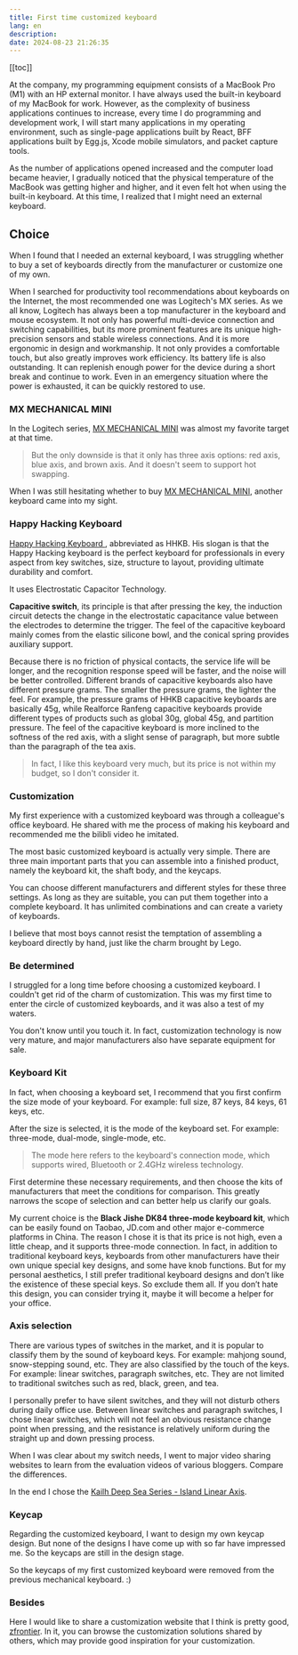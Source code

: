 ```yaml
---
title: First time customized keyboard
lang: en
description: 
date: 2024-08-23 21:26:35
---
```


[[toc]]

At the company, my programming equipment consists of a MacBook Pro (M1) with an HP external monitor. I have always used the built-in keyboard of my MacBook for work. However, as the complexity of business applications continues to increase, every time I do programming and development work, I will start many applications in my operating environment, such as single-page applications built by React, BFF applications built by Egg.js, Xcode mobile simulators, and packet capture tools.

As the number of applications opened increased and the computer load became heavier, I gradually noticed that the physical temperature of the MacBook was getting higher and higher, and it even felt hot when using the built-in keyboard. At this time, I realized that I might need an external keyboard.

## Choice

When I found that I needed an external keyboard, I was struggling whether to buy a set of keyboards directly from the manufacturer or customize one of my own.

When I searched for productivity tool recommendations about keyboards on the Internet, the most recommended one was Logitech's MX series. As we all know, Logitech has always been a top manufacturer in the keyboard and mouse ecosystem. It not only has powerful multi-device connection and switching capabilities, but its more prominent features are its unique high-precision sensors and stable wireless connections. And it is more ergonomic in design and workmanship. It not only provides a comfortable touch, but also greatly improves work efficiency.
Its battery life is also outstanding. It can replenish enough power for the device during a short break and continue to work. Even in an emergency situation where the power is exhausted, it can be quickly restored to use.

### MX MECHANICAL MINI

In the Logitech series, [MX MECHANICAL MINI](https://www.logitech.com/zh-cn/products/keyboards/mx-mechanical-mini.html) was almost my favorite target at that time.

> But the only downside is that it only has three axis options: red axis, blue axis, and brown axis. And it doesn't seem to support hot swapping.

When I was still hesitating whether to buy [MX MECHANICAL MINI](https://www.logitech.com/zh-cn/products/keyboards/mx-mechanical-mini.html), another keyboard came into my sight.

### Happy Hacking Keyboard

[Happy Hacking Keyboard ](https://happyhackingkb.com/), abbreviated as HHKB. His slogan is that the Happy Hacking keyboard is the perfect keyboard for professionals in every aspect from key switches, size, structure to layout, providing ultimate durability and comfort.

It uses Electrostatic Capacitor Technology.

**Capacitive switch**, its principle is that after pressing the key, the induction circuit detects the change in the electrostatic capacitance value between the electrodes to determine the trigger. The feel of the capacitive keyboard mainly comes from the elastic silicone bowl, and the conical spring provides auxiliary support.

Because there is no friction of physical contacts, the service life will be longer, and the recognition response speed will be faster, and the noise will be better controlled. Different brands of capacitive keyboards also have different pressure grams. The smaller the pressure grams, the lighter the feel. For example, the pressure grams of HHKB capacitive keyboards are basically 45g, while Realforce Ranfeng capacitive keyboards provide different types of products such as global 30g, global 45g, and partition pressure. The feel of the capacitive keyboard is more inclined to the softness of the red axis, with a slight sense of paragraph, but more subtle than the paragraph of the tea axis.

> In fact, I like this keyboard very much, but its price is not within my budget, so I don't consider it.

### Customization

My first experience with a customized keyboard was through a colleague's office keyboard. He shared with me the process of making his keyboard and recommended me the bilibli video he imitated.

The most basic customized keyboard is actually very simple. There are three main important parts that you can assemble into a finished product, namely the keyboard kit, the shaft body, and the keycaps.

You can choose different manufacturers and different styles for these three settings. As long as they are suitable, you can put them together into a complete keyboard. It has unlimited combinations and can create a variety of keyboards.

I believe that most boys cannot resist the temptation of assembling a keyboard directly by hand, just like the charm brought by Lego.

### Be determined

I struggled for a long time before choosing a customized keyboard. I couldn't get rid of the charm of customization. This was my first time to enter the circle of customized keyboards, and it was also a test of my waters.

You don't know until you touch it. In fact, customization technology is now very mature, and major manufacturers also have separate equipment for sale.

### Keyboard Kit

In fact, when choosing a keyboard set, I recommend that you first confirm the size mode of your keyboard. For example: full size, 87 keys, 84 keys, 61 keys, etc.

After the size is selected, it is the mode of the keyboard set. For example: three-mode, dual-mode, single-mode, etc.

> The mode here refers to the keyboard's connection mode, which supports wired, Bluetooth or 2.4GHz wireless technology.

First determine these necessary requirements, and then choose the kits of manufacturers that meet the conditions for comparison. This greatly narrows the scope of selection and can better help us clarify our goals.

My current choice is the **Black Jishe DK84 three-mode keyboard kit**, which can be easily found on Taobao, JD.com and other major e-commerce platforms in China.
The reason I chose it is that its price is not high, even a little cheap, and it supports three-mode connection.
In fact, in addition to traditional keyboard keys, keyboards from other manufacturers have their own unique special key designs, and some have knob functions. But for my personal aesthetics, I still prefer traditional keyboard designs and don’t like the existence of these special keys. So exclude them all. If you don’t hate this design, you can consider trying it, maybe it will become a helper for your office.

### Axis selection

There are various types of switches in the market, and it is popular to classify them by the sound of keyboard keys. For example: mahjong sound, snow-stepping sound, etc. They are also classified by the touch of the keys. For example: linear switches, paragraph switches, etc. They are not limited to traditional switches such as red, black, green, and tea.

I personally prefer to have silent switches, and they will not disturb others during daily office use. Between linear switches and paragraph switches, I chose linear switches, which will not feel an obvious resistance change point when pressing, and the resistance is relatively uniform during the straight up and down pressing process.

When I was clear about my switch needs, I went to major video sharing websites to learn from the evaluation videos of various bloggers. Compare the differences.

In the end I chose the [Kailh Deep Sea Series - Island Linear Axis]().

### Keycap

Regarding the customized keyboard, I want to design my own keycap design. But none of the designs I have come up with so far have impressed me. So the keycaps are still in the design stage.

So the keycaps of my first customized keyboard were removed from the previous mechanical keyboard. :)

### Besides

Here I would like to share a customization website that I think is pretty good, [zfrontier](https://www.zfrontier.com/app/collection/keycap). In it, you can browse the customization solutions shared by others, which may provide good inspiration for your customization.
